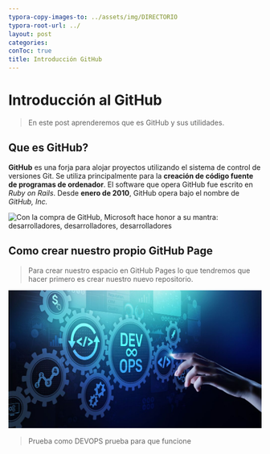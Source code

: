 ```yaml
---
typora-copy-images-to: ../assets/img/DIRECTORIO
typora-root-url: ../
layout: post
categories: 
conToc: true
title: Introducción GitHub
---
```


# Introducción al GitHub 



> En este post aprenderemos que es GitHub y sus utilidades.

## Que es GitHub?

**GitHub** es una forja para alojar proyectos utilizando el sistema de control de versiones Git. Se utiliza principalmente para la **creación de código fuente de programas de ordenador**. El software que opera GitHub  fue escrito en *Ruby on Rails*. Desde **enero de 2010**, GitHub opera bajo el  nombre de *GitHub, Inc.*

![Con la compra de GitHub, Microsoft hace honor a su mantra: desarrolladores,  desarrolladores, desarrolladores](https://i.blogs.es/4e5da4/github3/450_1000.jpg)



## Como crear nuestro propio GitHub Page

> Para crear nuestro espacio en GitHub Pages lo que tendremos que hacer primero es crear nuestro nuevo repositorio.





![devops](/assets/img/devops.jpg)



> Prueba como DEVOPS prueba para que funcione
